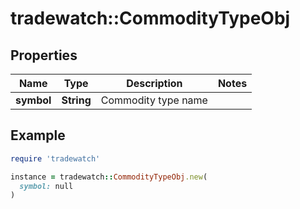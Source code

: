 # tradewatch::CommodityTypeObj

## Properties

| Name | Type | Description | Notes |
| ---- | ---- | ----------- | ----- |
| **symbol** | **String** | Commodity type name |  |

## Example

```ruby
require 'tradewatch'

instance = tradewatch::CommodityTypeObj.new(
  symbol: null
)
```

